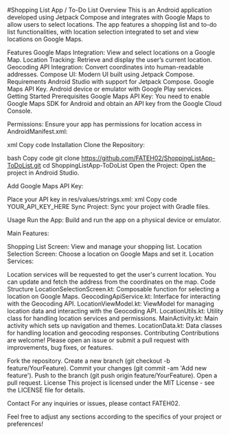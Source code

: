 #Shopping List App / To-Do List
Overview
This is an Android application developed using Jetpack Compose and integrates with Google Maps to allow users to select locations. The app features a shopping list and to-do list functionalities, with location selection integrated to set and view locations on Google Maps.

Features
Google Maps Integration: View and select locations on a Google Map.
Location Tracking: Retrieve and display the user’s current location.
Geocoding API Integration: Convert coordinates into human-readable addresses.
Compose UI: Modern UI built using Jetpack Compose.
Requirements
Android Studio with support for Jetpack Compose.
Google Maps API Key.
Android device or emulator with Google Play services.
Getting Started
Prerequisites
Google Maps API Key: You need to enable Google Maps SDK for Android and obtain an API key from the Google Cloud Console.

Permissions: Ensure your app has permissions for location access in AndroidManifest.xml:

xml
Copy code
<uses-permission android:name="android.permission.ACCESS_FINE_LOCATION"/>
<uses-permission android:name="android.permission.ACCESS_COARSE_LOCATION"/>
Installation
Clone the Repository:

bash
Copy code
git clone https://github.com/FATEH02/ShoppingListApp-ToDoList.git
cd ShoppingListApp-ToDoList
Open the Project: Open the project in Android Studio.

Add Google Maps API Key:

Place your API key in res/values/strings.xml:
xml
Copy code
<string name="google_maps_key">YOUR_API_KEY_HERE</string>
Sync Project: Sync your project with Gradle files.

Usage
Run the App: Build and run the app on a physical device or emulator.

Main Features:

Shopping List Screen: View and manage your shopping list.
Location Selection Screen: Choose a location on Google Maps and set it.
Location Services:

Location services will be requested to get the user's current location.
You can update and fetch the address from the coordinates on the map.
Code Structure
LocationSelectionScreen.kt: Composable function for selecting a location on Google Maps.
GeocodingApiService.kt: Interface for interacting with the Geocoding API.
LocationViewModel.kt: ViewModel for managing location data and interacting with the Geocoding API.
LocationUtils.kt: Utility class for handling location services and permissions.
MainActivity.kt: Main activity which sets up navigation and themes.
LocationData.kt: Data classes for handling location and geocoding responses.
Contributing
Contributions are welcome! Please open an issue or submit a pull request with improvements, bug fixes, or features.

Fork the repository.
Create a new branch (git checkout -b feature/YourFeature).
Commit your changes (git commit -am 'Add new feature').
Push to the branch (git push origin feature/YourFeature).
Open a pull request.
License
This project is licensed under the MIT License - see the LICENSE file for details.

Contact
For any inquiries or issues, please contact FATEH02.

Feel free to adjust any sections according to the specifics of your project or preferences!
